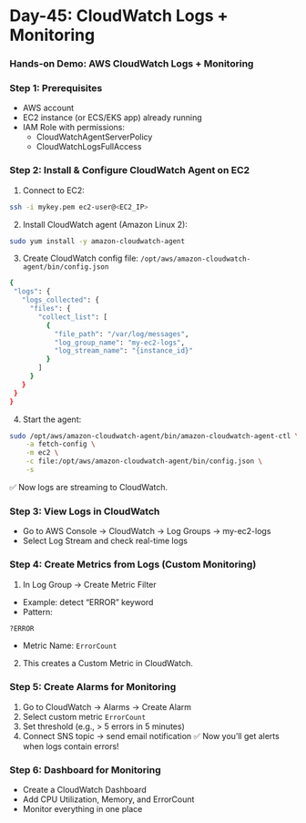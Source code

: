 # Day-45: CloudWatch Logs + Monitoring

### Hands-on Demo: AWS CloudWatch Logs + Monitoring
### Step 1: Prerequisites
 - AWS account
 - EC2 instance (or ECS/EKS app) already running
 - IAM Role with permissions:
     - CloudWatchAgentServerPolicy
     - CloudWatchLogsFullAccess
  
### Step 2: Install & Configure CloudWatch Agent on EC2
 1. Connect to EC2:
```sh
ssh -i mykey.pem ec2-user@<EC2_IP>
```
 2. Install CloudWatch agent (Amazon Linux 2):
```sh
sudo yum install -y amazon-cloudwatch-agent
``` 
 3. Create CloudWatch config file:
  ```/opt/aws/amazon-cloudwatch-agent/bin/config.json```
 ```sh
 {
  "logs": {
    "logs_collected": {
      "files": {
        "collect_list": [
          {
            "file_path": "/var/log/messages",
            "log_group_name": "my-ec2-logs",
            "log_stream_name": "{instance_id}"
          }
        ]
      }
    }
  }
}
```
 4. Start the agent:
```sh
sudo /opt/aws/amazon-cloudwatch-agent/bin/amazon-cloudwatch-agent-ctl \
    -a fetch-config \
    -m ec2 \
    -c file:/opt/aws/amazon-cloudwatch-agent/bin/config.json \
    -s
```
✅ Now logs are streaming to CloudWatch. 

### Step 3: View Logs in CloudWatch
 - Go to AWS Console → CloudWatch → Log Groups → my-ec2-logs
 - Select Log Stream and check real-time logs

### Step 4: Create Metrics from Logs (Custom Monitoring)
 1. In Log Group → Create Metric Filter
 - Example: detect “ERROR” keyword
 - Pattern:
```sh
?ERROR
```
 - Metric Name: ```ErrorCount```
 2. This creates a Custom Metric in CloudWatch. 

### Step 5: Create Alarms for Monitoring
 1. Go to CloudWatch → Alarms → Create Alarm
 2. Select custom metric ```ErrorCount```
 3. Set threshold (e.g., > 5 errors in 5 minutes)
 4. Connect SNS topic → send email notification
✅ Now you’ll get alerts when logs contain errors!

### Step 6: Dashboard for Monitoring
 - Create a CloudWatch Dashboard
 - Add CPU Utilization, Memory, and ErrorCount
 - Monitor everything in one place

